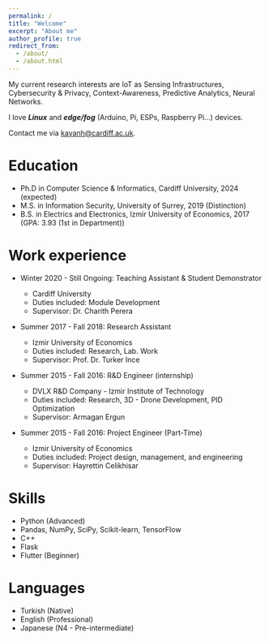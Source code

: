 ```yaml
---
permalink: /
title: "Welcome"
excerpt: "About me"
author_profile: true
redirect_from: 
  - /about/
  - /about.html
---
```



My current research interests are IoT as Sensing Infrastructures, Cybersecurity & Privacy, Context-Awareness, Predictive Analytics, Neural Networks.

I love ***Linux*** and ***edge/fog*** (Arduino, Pi, ESPs, Raspberry Pi...) devices.

Contact me via kayanh@cardiff.ac.uk.

Education
======
* Ph.D in Computer Science & Informatics, Cardiff University, 2024 (expected)
* M.S. in Information Security, University of Surrey, 2019 (Distinction)
* B.S. in Electrics and Electronics, Izmir University of Economics, 2017 (GPA: 3.93 (1st in Department))

Work experience
======
* Winter 2020 - Still Ongoing: Teaching Assistant & Student Demonstrator
  * Cardiff University
  * Duties included: Module Development
  * Supervisor: Dr. Charith Perera 
  
* Summer 2017 - Fall 2018: Research Assistant
  * Izmir University of Economics
  * Duties included: Research, Lab. Work
  * Supervisor: Prof. Dr. Turker Ince
  
* Summer 2015 - Fall 2016: R&D Engineer (internship)
  * DVLX R&D Company - Izmir Institute of Technology
  * Duties included: Research, 3D - Drone Development, PID Optimization
  * Supervisor: Armagan Ergun

* Summer 2015 - Fall 2016: Project Engineer (Part-Time)
  * Izmir University of Economics
  * Duties included: Project design, management, and engineering
  * Supervisor: Hayrettin Celikhisar
  
Skills
======
* Python (Advanced)
* Pandas, NumPy, SciPy, Scikit-learn, TensorFlow
* C++ 
* Flask 
* Flutter (Beginner)

Languages
======
* Turkish (Native)
* English (Professional)
* Japanese (N4 - Pre-intermediate)
